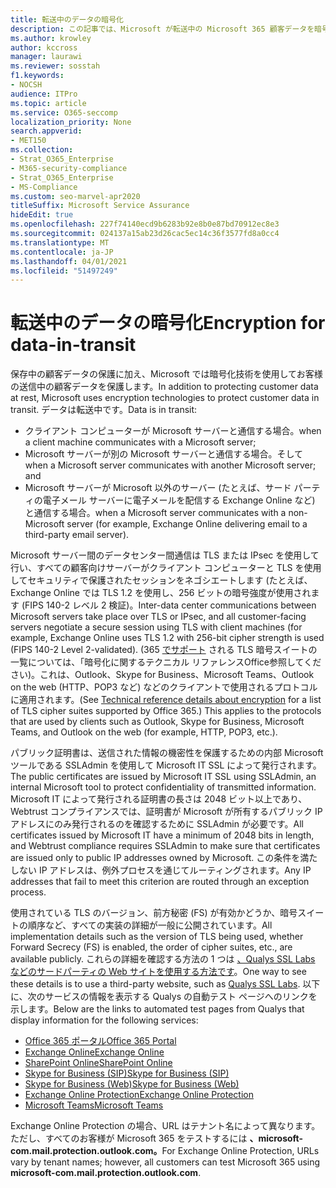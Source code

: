 ```yaml
---
title: 転送中のデータの暗号化
description: この記事では、Microsoft が転送中の Microsoft 365 顧客データを暗号化する方法について簡単に説明します。
ms.author: krowley
author: kccross
manager: laurawi
ms.reviewer: sosstah
f1.keywords:
- NOCSH
audience: ITPro
ms.topic: article
ms.service: O365-seccomp
localization_priority: None
search.appverid:
- MET150
ms.collection:
- Strat_O365_Enterprise
- M365-security-compliance
- Strat_O365_Enterprise
- MS-Compliance
ms.custom: seo-marvel-apr2020
titleSuffix: Microsoft Service Assurance
hideEdit: true
ms.openlocfilehash: 227f74140ecd9b6283b92e8b0e87bd70912ec8e3
ms.sourcegitcommit: 024137a15ab23d26cac5ec14c36f3577fd8a0cc4
ms.translationtype: MT
ms.contentlocale: ja-JP
ms.lasthandoff: 04/01/2021
ms.locfileid: "51497249"
---
```

# <a name="encryption-for-data-in-transit"></a><span data-ttu-id="f5837-103">転送中のデータの暗号化</span><span class="sxs-lookup"><span data-stu-id="f5837-103">Encryption for data-in-transit</span></span>

<span data-ttu-id="f5837-104">保存中の顧客データの保護に加え、Microsoft では暗号化技術を使用してお客様の送信中の顧客データを保護します。</span><span class="sxs-lookup"><span data-stu-id="f5837-104">In addition to protecting customer data at rest, Microsoft uses encryption technologies to protect customer data in transit.</span></span> <span data-ttu-id="f5837-105">データは転送中です。</span><span class="sxs-lookup"><span data-stu-id="f5837-105">Data is in transit:</span></span>

- <span data-ttu-id="f5837-106">クライアント コンピューターが Microsoft サーバーと通信する場合。</span><span class="sxs-lookup"><span data-stu-id="f5837-106">when a client machine communicates with a Microsoft server;</span></span>
- <span data-ttu-id="f5837-107">Microsoft サーバーが別の Microsoft サーバーと通信する場合。そして</span><span class="sxs-lookup"><span data-stu-id="f5837-107">when a Microsoft server communicates with another Microsoft server; and</span></span>
- <span data-ttu-id="f5837-108">Microsoft サーバーが Microsoft 以外のサーバー (たとえば、サード パーティの電子メール サーバーに電子メールを配信する Exchange Online など) と通信する場合。</span><span class="sxs-lookup"><span data-stu-id="f5837-108">when a Microsoft server communicates with a non-Microsoft server (for example, Exchange Online delivering email to a third-party email server).</span></span>

<span data-ttu-id="f5837-109">Microsoft サーバー間のデータセンター間通信は TLS または IPsec を使用して行い、すべての顧客向けサーバーがクライアント コンピューターと TLS を使用してセキュリティで保護されたセッションをネゴシエートします (たとえば、Exchange Online では TLS 1.2 を使用し、256 ビットの暗号強度が使用されます (FIPS 140-2 レベル 2 検証)。</span><span class="sxs-lookup"><span data-stu-id="f5837-109">Inter-data center communications between Microsoft servers take place over TLS or IPsec, and all customer-facing servers negotiate a secure session using TLS with client machines (for example, Exchange Online uses TLS 1.2 with 256-bit cipher strength is used (FIPS 140-2 Level 2-validated).</span></span> <span data-ttu-id="f5837-110">(365 [でサポート](/microsoft-365/compliance/technical-reference-details-about-encryption) される TLS 暗号スイートの一覧については、「暗号化に関するテクニカル リファレンスOffice参照してください)。これは、Outlook、Skype for Business、Microsoft Teams、Outlook on the web (HTTP、POP3 など) などのクライアントで使用されるプロトコルに適用されます。</span><span class="sxs-lookup"><span data-stu-id="f5837-110">(See [Technical reference details about encryption](/microsoft-365/compliance/technical-reference-details-about-encryption) for a list of TLS cipher suites supported by Office 365.) This applies to the protocols that are used by clients such as Outlook, Skype for Business, Microsoft Teams, and Outlook on the web (for example, HTTP, POP3, etc.).</span></span>

<span data-ttu-id="f5837-111">パブリック証明書は、送信された情報の機密性を保護するための内部 Microsoft ツールである SSLAdmin を使用して Microsoft IT SSL によって発行されます。</span><span class="sxs-lookup"><span data-stu-id="f5837-111">The public certificates are issued by Microsoft IT SSL using SSLAdmin, an internal Microsoft tool to protect confidentiality of transmitted information.</span></span> <span data-ttu-id="f5837-112">Microsoft IT によって発行される証明書の長さは 2048 ビット以上であり、Webtrust コンプライアンスでは、証明書が Microsoft が所有するパブリック IP アドレスにのみ発行されるのを確認するために SSLAdmin が必要です。</span><span class="sxs-lookup"><span data-stu-id="f5837-112">All certificates issued by Microsoft IT have a minimum of 2048 bits in length, and Webtrust compliance requires SSLAdmin to make sure that certificates are issued only to public IP addresses owned by Microsoft.</span></span> <span data-ttu-id="f5837-113">この条件を満たしない IP アドレスは、例外プロセスを通じてルーティングされます。</span><span class="sxs-lookup"><span data-stu-id="f5837-113">Any IP addresses that fail to meet this criterion are routed through an exception process.</span></span>

<span data-ttu-id="f5837-114">使用されている TLS のバージョン、前方秘密 (FS) が有効かどうか、暗号スイートの順序など、すべての実装の詳細が一般に公開されています。</span><span class="sxs-lookup"><span data-stu-id="f5837-114">All implementation details such as the version of TLS being used, whether Forward Secrecy (FS) is enabled, the order of cipher suites, etc., are available publicly.</span></span> <span data-ttu-id="f5837-115">これらの詳細を確認する方法の 1 つは [、Qualys SSL Labs などのサードパーティの Web サイトを使用する方法です](https://www.ssllabs.com)。</span><span class="sxs-lookup"><span data-stu-id="f5837-115">One way to see these details is to use a third-party website, such as [Qualys SSL Labs](https://www.ssllabs.com).</span></span> <span data-ttu-id="f5837-116">以下に、次のサービスの情報を表示する Qualys の自動テスト ページへのリンクを示します。</span><span class="sxs-lookup"><span data-stu-id="f5837-116">Below are the links to automated test pages from Qualys that display information for the following services:</span></span>

- [<span data-ttu-id="f5837-117">Office 365 ポータル</span><span class="sxs-lookup"><span data-stu-id="f5837-117">Office 365 Portal</span></span>](https://www.ssllabs.com/ssltest/analyze.html?d=portal.office.com&hideResults=on)
- [<span data-ttu-id="f5837-118">Exchange Online</span><span class="sxs-lookup"><span data-stu-id="f5837-118">Exchange Online</span></span>](https://www.ssllabs.com/ssltest/analyze.html?d=outlook.office365.com&hideResults=on)
- [<span data-ttu-id="f5837-119">SharePoint Online</span><span class="sxs-lookup"><span data-stu-id="f5837-119">SharePoint Online</span></span>](https://www.ssllabs.com/ssltest/analyze.html?d=microsoft-my.sharepoint.com&hideResults=on)
- [<span data-ttu-id="f5837-120">Skype for Business (SIP)</span><span class="sxs-lookup"><span data-stu-id="f5837-120">Skype for Business (SIP)</span></span>](https://www.ssllabs.com/ssltest/analyze.html?d=sipdir.online.lync.com)
- [<span data-ttu-id="f5837-121">Skype for Business (Web)</span><span class="sxs-lookup"><span data-stu-id="f5837-121">Skype for Business (Web)</span></span>](https://www.ssllabs.com/ssltest/analyze.html?d=webdir.online.lync.com&hideResults=on)
- [<span data-ttu-id="f5837-122">Exchange Online Protection</span><span class="sxs-lookup"><span data-stu-id="f5837-122">Exchange Online Protection</span></span>](https://ssl-tools.net/mailservers/microsoft-com.mail.protection.outlook.com)
- [<span data-ttu-id="f5837-123">Microsoft Teams</span><span class="sxs-lookup"><span data-stu-id="f5837-123">Microsoft Teams</span></span>](https://www.ssllabs.com/ssltest/analyze.html?d=teams.microsoft.com&latest)

<span data-ttu-id="f5837-124">Exchange Online Protection の場合、URL はテナント名によって異なります。ただし、すべてのお客様が Microsoft 365 をテストするには **、microsoft-com.mail.protection.outlook.com。**</span><span class="sxs-lookup"><span data-stu-id="f5837-124">For Exchange Online Protection, URLs vary by tenant names; however, all customers can test Microsoft 365 using **microsoft-com.mail.protection.outlook.com**.</span></span>
